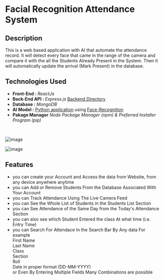 # Facial Recognition Attendance System

## Description

This is a web based application with AI that automate the attendance record. It will  detect every face that came in the range of the camera and compare it with the all the Students Already Present in the System. Then it will automatically update the arrival (Mark Present) in the database. 

## Technologies Used

* **Front-End :** *ReactJs* 
* **Back-End API :** *Express.js* [Backend Directory](server)
* **Database :** *MongoDB*
* **AI Model :** [Python application](Background) using [Face-Recognition](https://face-recognition.readthedocs.io/en/latest/readme.html)
* **Pakage Manager** *Node Package Manager (npm) & Preferred Installer Program (pip)*
<br />

![image](https://github.com/jayantsB123/Facial-Recognition-Attendance-System/assets/97082996/acb5bc34-3cf6-4964-a0ca-311d99dca8ee)

![image](https://github.com/jayantsB123/Facial-Recognition-Attendance-System/assets/97082996/1bc5bd2c-bf33-4129-86db-05add567b9ce)


## Features

* you can create your Account and Access the data from Website, from any device anywhere anytime
* you can Add or Remove Students From the Database Associated With Your Account
* you can Track Attendance Using The Live Camera Feed
* you can See the Whole List of Students in the Students List Section
* you can See Attendance of the Same Day from the Today's Attendance Section
* you can also see which Student Entered the class At what time (i.e. Entry Time)
* you can Search For Attendace In the Search Bar By Any data For example<br />
  First Name <br />
  Last Name <br />
  Class <br />
  Section <br />
  Roll <br />
  Date in proper format (DD-MM-YYYY) <br />
  or Even By Entering Multiple Fields Many Combinations are possible
